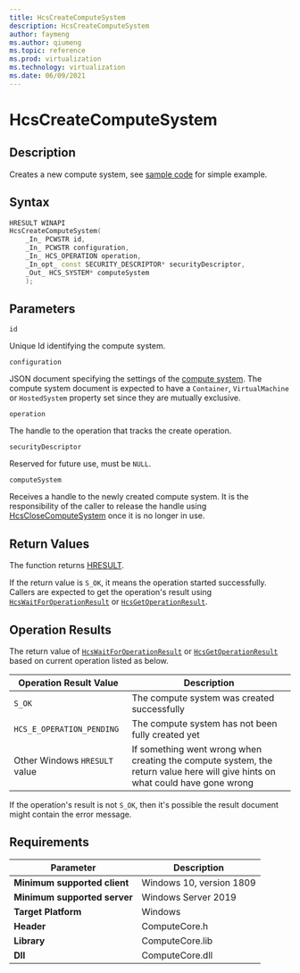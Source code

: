 ```yaml
---
title: HcsCreateComputeSystem
description: HcsCreateComputeSystem
author: faymeng
ms.author: qiumeng
ms.topic: reference
ms.prod: virtualization
ms.technology: virtualization
ms.date: 06/09/2021
---
```

# HcsCreateComputeSystem

## Description

Creates a new compute system, see [sample code](./tutorial.md) for simple example.

## Syntax

```cpp
HRESULT WINAPI
HcsCreateComputeSystem(
    _In_ PCWSTR id,
    _In_ PCWSTR configuration,
    _In_ HCS_OPERATION operation,
    _In_opt_ const SECURITY_DESCRIPTOR* securityDescriptor,
    _Out_ HCS_SYSTEM* computeSystem
    );
```

## Parameters

`id`

Unique Id identifying the compute system.

`configuration`

JSON document specifying the settings of the [compute system](./../SchemaReference.md#ComputeSystem). The compute system document is expected to have a `Container`, `VirtualMachine` or `HostedSystem` property set since they are mutually exclusive.

`operation`

The handle to the operation that tracks the create operation.

`securityDescriptor`

Reserved for future use, must be `NULL`.

`computeSystem`

Receives a handle to the newly created compute system. It is the responsibility of the caller to release the handle using [HcsCloseComputeSystem](./HcsCloseComputeSystem.md) once it is no longer in use.


## Return Values

The function returns [HRESULT](./HCSHResult.md).

If the return value is `S_OK`, it means the operation started successfully. Callers are expected to get the operation's result using [`HcsWaitForOperationResult`](./HcsWaitForOperationResult.md) or [`HcsGetOperationResult`](./HcsGetOperationResult.md).


## Operation Results

The return value of [`HcsWaitForOperationResult`](./HcsWaitForOperationResult.md) or [`HcsGetOperationResult`](./HcsGetOperationResult.md) based on current operation listed as below.

| Operation Result Value | Description |
| -- | -- |
| `S_OK` | The compute system was created successfully |
| `HCS_E_OPERATION_PENDING` | The compute system has not been fully created yet |
| Other Windows `HRESULT` value | If something went wrong when creating the compute system, the return value here will give hints on what could have gone wrong |

If the operation's result is not `S_OK`, then it's possible the result document might contain the error message.


## Requirements

|Parameter|Description|
|---|---|
| **Minimum supported client** | Windows 10, version 1809 |
| **Minimum supported server** | Windows Server 2019 |
| **Target Platform** | Windows |
| **Header** | ComputeCore.h |
| **Library** | ComputeCore.lib |
| **Dll** | ComputeCore.dll |
